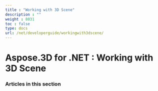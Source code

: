 ```yaml
---
title : "Working with 3D Scene" 
description : "" 
weight : 8031 
toc : false
type: docs
url: /net/developerguide/workingwith3dscene/
---
```


# Aspose.3D for .NET : Working with 3D Scene


### Articles in this section

           

